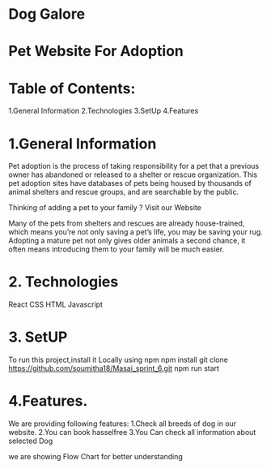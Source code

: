# Dog Galore

# Pet Website For Adoption

# Table of Contents:
1.General Information
2.Technologies
3.SetUp
4.Features

# 1.General Information

Pet adoption is the process of taking responsibility for a pet that a previous owner has abandoned or released to a shelter or rescue organization.
This pet adoption sites have databases of pets being housed by thousands of animal shelters and rescue groups, and are searchable by the public.

Thinking of adding a pet to your family ? Visit our Website

Many of the pets from shelters and rescues are already house-trained, which means you’re not only saving a pet’s life, you may be saving your rug. Adopting a mature pet not only gives older animals a second chance, it often means introducing them to your family will be much easier.


# 2. Technologies

React 
CSS
HTML
Javascript

# 3. SetUP

To run this project,install it Locally using npm
npm install
git clone https://github.com/soumitha18/Masai_sprint_6.git
npm run start


# 4.Features.
We are providing following features:
1.Check all breeds of dog in our website.
2.You can book hasselfree
3.You Can check all information about selected Dog


we are showing Flow Chart for better understanding
